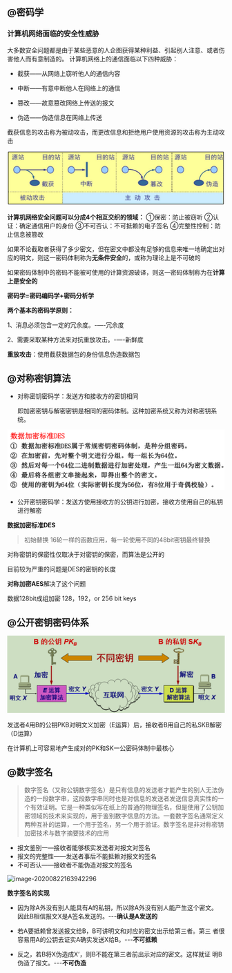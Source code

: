 ## @密码学

### 计算机网络面临的安全性威胁

大多数安全问题都是由于某些恶意的人企图获得某种利益、引起别人注意、或者伤害他人而有意制造的。
计算机网络上的通信面临以下四种威胁：

*   截获——从网络上窃听他人的通信内容

*   中断——有意中断他人在网络上的通信

*   篡改——故意篡改网络上传送的报文

*   伪造——伪造信息在网络上传送

截获信息的攻击称为被动攻击，而更改信息和拒绝用户使用资源的攻击称为主动攻击

![image-20200815121731063](img/161.png)



**计算机网络安全问题可以分成4个相互交织的领域：**
①保密：防止被窃听
②认证：确定通信用户的身份
③不可否认：不可抵赖的电子签名
④完整性控制：防止信息被篡改

如果不论截取者获得了多少密文，但在密文中都没有足够的信息来唯一地确定出对应的明文，则这一密码体制称为**无条件安全**的，或称为理论上是不可破的

如果密码体制中的密码不能被可使用的计算资源破译，则这一密码体制称为在**计算上是安全的**

**密码学=密码编码学+密码分析学**



**两个基本的密码学原则：**

1、消息必须包含一定的冗余度。-—-冗余度

2、需要采取某种方法来对抗重放攻击。-—-新鲜度

**重放攻击**：使用截获数据包的身份信息伪造数据包



## @对称密钥算法

*   对称密钥密码学：发送方和接收方的密钥相同

    即加密密钥与解密密钥是相同的密码体制。这种加密系统又称为对称密钥系统。

![image-20200815124551378](img/162.png)

*   公开密钥密码学：发送方使用接收方的公钥进行加密，接收方使用自己的私钥进行解密

**数据加密标准DES**

>   初始替换
>   16轮一样的函数应用，每一轮使用不同的48bit密钥最终替换

对称密钥的保密性仅取决于对密钥的保密，而算法是公开的

目前较为严重的问题是DES的密钥的长度

**对称加密AES**解决了这个问题

数据128bit成组加密     128，192，or 256 bit keys



## @公开密钥密码体系

![image-20200822161441360](img/165.png)

发送者4用B的公钥PKB对明文义加密（E运算）后，接收者B用自己的私SKB解密（D运算）

在计算机上可容易地产生成对的PK和SK一公密码体制中最核心





## @数字签名

>   数字签名（又称公钥数字签名）是只有信息的发送者才能产生的别人无法伪造的一段数字串，这段数字串同时也是对信息的发送者发送信息真实性的一个有效证明。它是一种类似写在纸上的普通的物理签名，但是使用了公钥加密领域的技术来实现的，用于鉴别数字信息的方法。一套数字签名通常定义两种互补的运算，一个用于签名，另一个用于验证。数字签名是非对称密钥加密技术与数字摘要技术的应用
>

*   报文鉴别一—接收者能够核实发送者对报文对签名
*   报文的完整性——发送者事后不能抵赖对报文的签名
*   不可否认——接收者不能伪造对报文的签名

![image-20200822163942296](F:/Typora_img/image-20200822163942296.png)

**数字签名的实现**

*   因为除A外没有别人能具有A的私钥，所以除A外没有别人能产生这个密文。
    因此B相信报文X是A签名发送的。---**确认是A发送的**

*   若A要抵赖曾发送报文给B，B可讲明文和对应的密文出示给第三者。第三
    者很容易用A的公钥去证实A确实发送X给B。---**不可抵赖**

*   反之，若B将X伪造成X’，则B不能在第三者前出示对应的密文。这样就证
    明B伪造了报文。---**不可伪造**